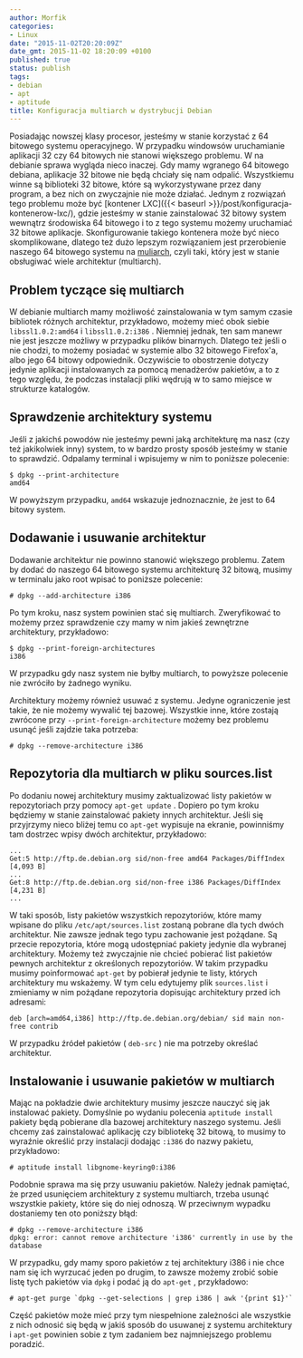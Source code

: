 ```yaml
---
author: Morfik
categories:
- Linux
date: "2015-11-02T20:20:09Z"
date_gmt: 2015-11-02 18:20:09 +0100
published: true
status: publish
tags:
- debian
- apt
- aptitude
title: Konfiguracja multiarch w dystrybucji Debian
---
```


Posiadając nowszej klasy procesor, jesteśmy w stanie korzystać z 64 bitowego systemu operacyjnego. W
przypadku windowsów uruchamianie aplikacji 32 czy 64 bitowych nie stanowi większego problemu. W na
debianie sprawa wygląda nieco inaczej. Gdy mamy wgranego 64 bitowego debiana, aplikacje 32 bitowe
nie będą chciały się nam odpalić. Wszystkiemu winne są biblioteki 32 bitowe, które są wykorzystywane
przez dany program, a bez nich on zwyczajnie nie może działać. Jednym z rozwiązań tego problemu może
być [kontener LXC]({{< baseurl >}}/post/konfiguracja-kontenerow-lxc/), gdzie jesteśmy w stanie
zainstalować 32 bitowy system wewnątrz środowiska 64 bitowego i to z tego systemu możemy uruchamiać
32 bitowe aplikacje. Skonfigurowanie takiego kontenera może być nieco skomplikowane, dlatego też
dużo lepszym rozwiązaniem jest przerobienie naszego 64 bitowego systemu na
[muliarch](https://wiki.debian.org/Multiarch), czyli taki, który jest w stanie obsługiwać wiele
architektur (multiarch).

<!--more-->
## Problem tyczące się multiarch

W debianie multiarch mamy możliwość zainstalowania w tym samym czasie bibliotek różnych architektur,
przykładowo, możemy mieć obok siebie `libssl1.0.2:amd64` i `libssl1.0.2:i386` . Niemniej jednak, ten
sam manewr nie jest jeszcze możliwy w przypadku plików binarnych. Dlatego też jeśli o nie chodzi, to
możemy posiadać w systemie albo 32 bitowego Firefox'a, albo jego 64 bitowy odpowiednik. Oczywiście
to obostrzenie dotyczy jedynie aplikacji instalowanych za pomocą menadżerów pakietów, a to z tego
względu, że podczas instalacji pliki wędrują w to samo miejsce w strukturze katalogów.

## Sprawdzenie architektury systemu

Jeśli z jakichś powodów nie jesteśmy pewni jaką architekturę ma nasz (czy też jakikolwiek inny)
system, to w bardzo prosty sposób jesteśmy w stanie to sprawdzić. Odpalamy terminal i wpisujemy w
nim to poniższe polecenie:

    $ dpkg --print-architecture
    amd64

W powyższym przypadku, `amd64` wskazuje jednoznacznie, że jest to 64 bitowy system.

## Dodawanie i usuwanie architektur

Dodawanie architektur nie powinno stanowić większego problemu. Zatem by dodać do naszego 64 bitowego
systemu architekturę 32 bitową, musimy w terminalu jako root wpisać to poniższe polecenie:

    # dpkg --add-architecture i386

Po tym kroku, nasz system powinien stać się multiarch. Zweryfikować to możemy przez sprawdzenie czy
mamy w nim jakieś zewnętrzne architektury, przykładowo:

    $ dpkg --print-foreign-architectures
    i386

W przypadku gdy nasz system nie byłby multiarch, to powyższe polecenie nie zwróciło by żadnego
wyniku.

Architektury możemy również usuwać z systemu. Jedyne ograniczenie jest takie, że nie możemy wywalić
tej bazowej. Wszystkie inne, które zostają zwrócone przy `--print-foreign-architecture` możemy bez
problemu usunąć jeśli zajdzie taka potrzeba:

    # dpkg --remove-architecture i386

## Repozytoria dla multiarch w pliku sources.list

Po dodaniu nowej architektury musimy zaktualizować listy pakietów w repozytoriach przy pomocy
`apt-get update` . Dopiero po tym kroku będziemy w stanie zainstalować pakiety innych architektur.
Jeśli się przyjrzymy nieco bliżej temu co `apt-get` wypisuje na ekranie, powinniśmy tam dostrzec
wpisy dwóch architektur, przykładowo:

    ...
    Get:5 http://ftp.de.debian.org sid/non-free amd64 Packages/DiffIndex [4,093 B]
    ...
    Get:8 http://ftp.de.debian.org sid/non-free i386 Packages/DiffIndex [4,231 B]
    ...

W taki sposób, listy pakietów wszystkich repozytoriów, które mamy wpisane do pliku
`/etc/apt/sources.list` zostaną pobrane dla tych dwóch architektur. Nie zawsze jednak tego typu
zachowanie jest pożądane. Są przecie repozytoria, które mogą udostępniać pakiety jedynie dla
wybranej architektury. Możemy też zwyczajnie nie chcieć pobierać list pakietów pewnych architektur z
określonych repozytoriów. W takim przypadku musimy poinformować `apt-get` by pobierał jedynie te
listy, których architektury mu wskażemy. W tym celu edytujemy plik `sources.list` i zmieniamy w nim
pożądane repozytoria dopisując architektury przed ich adresami:

    deb [arch=amd64,i386] http://ftp.de.debian.org/debian/ sid main non-free contrib

W przypadku źródeł pakietów ( `deb-src` ) nie ma potrzeby określać architektur.

## Instalowanie i usuwanie pakietów w multiarch

Mając na pokładzie dwie architektury musimy jeszcze nauczyć się jak instalować pakiety. Domyślnie po
wydaniu polecenia `aptitude install` pakiety będą pobierane dla bazowej architektury naszego
systemu. Jeśli chcemy zaś zainstalować aplikację czy bibliotekę 32 bitową, to musimy to wyraźnie
określić przy instalacji dodając `:i386` do nazwy pakietu, przykładowo:

    # aptitude install libgnome-keyring0:i386

Podobnie sprawa ma się przy usuwaniu pakietów. Należy jednak pamiętać, że przed usunięciem
architektury z systemu multiarch, trzeba usunąć wszystkie pakiety, które się do niej odnoszą. W
przeciwnym wypadku dostaniemy ten oto poniższy błąd:

    # dpkg --remove-architecture i386
    dpkg: error: cannot remove architecture 'i386' currently in use by the database

W przypadku, gdy mamy sporo pakietów z tej architektury i386 i nie chce nam się ich wyrzucać jeden
po drugim, to zawsze możemy zrobić sobie listę tych pakietów via `dpkg` i podać ją do `apt-get` ,
przykładowo:

    # apt-get purge `dpkg --get-selections | grep i386 | awk '{print $1}'`

Część pakietów może mieć przy tym niespełnione zależności ale wszystkie z nich odnosić się będą w
jakiś sposób do usuwanej z systemu architektury i `apt-get` powinien sobie z tym zadaniem bez
najmniejszego problemu poradzić.
